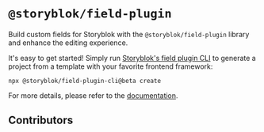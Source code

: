 # `@storyblok/field-plugin`

Build custom fields for Storyblok with the `@storyblok/field-plugin` library and enhance the editing experience.

It's easy to get started! Simply run [Storyblok's field plugin CLI](https://www.npmjs.com/package/@storyblok/field-plugin-cli) to generate a project from a template with your favorite frontend framework:

```shell
npx @storyblok/field-plugin-cli@beta create
```

For more details, please refer to the [documentation](https://www.storyblok.com/docs/plugins/field-plugins/introduction).

## Contributors

<!-- ALL-CONTRIBUTORS-LIST:START - Do not remove or modify this section -->
<!-- prettier-ignore-start -->
<!-- markdownlint-disable -->

<!-- markdownlint-restore -->
<!-- prettier-ignore-end -->

<!-- ALL-CONTRIBUTORS-LIST:END -->
